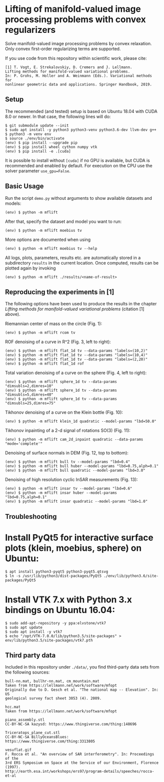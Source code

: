 
Lifting of manifold-valued image processing problems with convex regularizers
=============================================================================

Solve manifold-valued image processing problems by convex relaxation.
Only convex first-order regularizing terms are supported.

If you use code from this repository within scientific work, please cite:

    [1] T. Vogt, E. Strekalovskiy, D. Cremers and J. Lellmann.
    Lifting methods for manifold-valued variational problems.
    In: P. Grohs, M. Holler and A. Weinmann (Eds.). Variational methods for
    nonlinear geometric data and applications. Springer Handbook, 2019.

Setup
-----

The recommended (and tested) setup is based on Ubuntu 18.04 with CUDA 8.0 or
newer. In that case, the following lines will do:

    $ git submodule update --init
    $ sudo apt install -y python3 python3-venv python3.6-dev llvm-dev g++
    $ python3 -m venv env
    $ source ./env/bin/activate
    (env) $ pip install --upgrade pip
    (env) $ pip install wheel cython numpy vtk
    (env) $ pip install -e .[cuda]

It is possible to install without `[cuda]` if no GPU is available, but CUDA
is recommended and enabled by default.
For execution on the CPU use the solver parameter `use_gpu=False`.

Basic Usage
-----------

Run the script `demo.py` without arguments to show available datasets and models:

    (env) $ python -m mflift

After that, specify the dataset and model you want to run:

    (env) $ python -m mflift moebius tv

More options are documented when using

    (env) $ python -m mflift moebius tv --help

All logs, plots, parameters, results etc. are automatically stored in a
subdirectory `results` in the current location.
Once computed, results can be plotted again by invoking

    (env) $ python -m mflift ./results/<name-of-result>

Reproducing the experiments in [1]
----------------------------------

The following options have been used to produce the results in the
chapter *Lifting methods for manifold-valued variational problems* (citation [1] above).

Riemannian center of mass on the circle (Fig. 1):

    (env) $ python -m mflift rcom tv

ROF denoising of a curve in R^2 (Fig. 3, left to right):

    (env) $ python -m mflift flat_1d tv --data-params "labels=(10,2)"
    (env) $ python -m mflift flat_1d tv --data-params "labels=(10,4)"
    (env) $ python -m mflift flat_1d tv --data-params "labels=(2,20)"
    (env) $ python -m mflift flat_1d rof

Total variation denoising of a curve on the sphere (Fig. 4, left to right):

    (env) $ python -m mflift sphere_1d tv --data-params "dimsubls=2,dimres=10"
    (env) $ python -m mflift sphere_1d tv --data-params "dimsubls=5,dimres=40"
    (env) $ python -m mflift sphere_1d tv --data-params "dimsubls=25,dimres=75"

Tikhonov denoising of a curve on the Klein bottle (Fig. 10):

    (env) $ python -m mflift klein_1d quadratic --model-params "lbd=50.0"

Tikhonov inpainting of a 2-d signal of rotations SO(3) (Fig. 11):

    (env) $ python -m mflift cam_2d_inpaint quadratic --data-params "mode='complete'"

Denoising of surface normals in DEM (Fig. 12, top to bottom):

    (env) $ python -m mflift bull tv --model-params "lbd=0.4"
    (env) $ python -m mflift bull huber --model-params "lbd=0.75,alph=0.1"
    (env) $ python -m mflift bull quadratic --model-params "lbd=3.0"

Denoising of high resolution cyclic InSAR measurements (Fig. 13):

    (env) $ python -m mflift insar tv --model-params "lbd=0.6"
    (env) $ python -m mflift insar huber --model-params "lbd=0.75,alph=0.1"
    (env) $ python -m mflift insar quadratic --model-params "lbd=1.0"

Troubleshooting
---------------

# Install PyQt5 for interactive surface plots (klein, moebius, sphere) on Ubuntu:

    $ apt install python3-pyqt5 python3-pyqt5.qtsvg
    $ ln -s /usr/lib/python3/dist-packages/PyQt5 ./env/lib/python3.6/site-packages/PyQt5

# Install VTK 7.x with Python 3.x bindings on Ubuntu 16.04:

    $ sudo add-apt-repository -y ppa:elvstone/vtk7
    $ sudo apt update
    $ sudo apt install -y vtk7
    $ echo "/opt/VTK-7.0.0/lib/python3.5/site-packages" > env/lib/python3.5/site-packages/vtk7.pth

Third party data
----------------

Included in this repository under `./data/`, you find third-party data sets
from the following sources:

    bull-nn.mat, bullhr-nn.mat, cm_mountain.mat
    Taken from https://lellmann.net/work/software/mfopt
    Originally due to D. Gesch et al. "The national map -- Elevation". In: US
    geological survey fact sheet 3053 (4). 2009.

    hcc.mat
    Taken from https://lellmann.net/work/software/mfopt

    piano_assembly.stl
    CC-BY-NC-SA kazysd: https://www.thingiverse.com/thing:148696

    Triceratops_plane_cut.stl
    CC-BY-NC-SA BillyOceansBlues: https://www.thingiverse.com/thing:3313805

    vesuflat.gif
    F. Rocca et al. "An overview of SAR interferometry". In: Proceedings of the
    3rd ERS Symposium on Space at the Service of our Environment, Florence (1997).
    http://earth.esa.int/workshops/ers97/program-details/speeches/rocca-et-al

